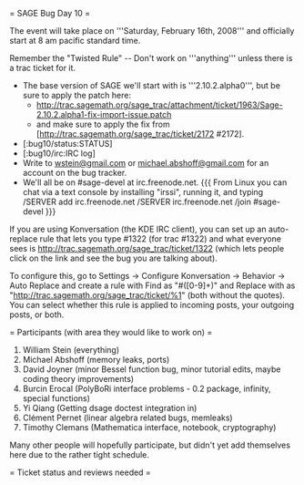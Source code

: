 = SAGE Bug Day 10 =

The event will take place on '''Saturday, February 16th, 2008''' and officially start at 8 am pacific standard time.

Remember the "Twisted Rule" -- Don't work on '''anything''' unless there is a trac ticket for it.

 * The base version of SAGE we'll start with is '''2.10.2.alpha0''', but be sure to apply the patch here:
     * http://trac.sagemath.org/sage_trac/attachment/ticket/1963/Sage-2.10.2.alpha1-fix-import-issue.patch
     * and make sure to apply the fix from [http://trac.sagemath.org/sage_trac/ticket/2172 #2172].
 * [:bug10/status:STATUS]
 * [:bug10/irc:IRC log]
 * Write to wstein@gmail.com or michael.abshoff@gmail.com for an account on the bug tracker.
 * We'll all be on #sage-devel at irc.freenode.net.
{{{
From Linux you can chat via a text console by installing "irssi", running it, and typing
  /SERVER add irc.freenode.net
  /SERVER irc.freenode.net
  /join #sage-devel
}}}

If you are using Konversation (the KDE IRC client), you can set up an auto-replace rule that lets you type #1322 (for trac #1322) and what everyone sees is http://trac.sagemath.org/sage_trac/ticket/1322 (which lets people click on the link and see the bug you are talking about).

To configure this, go to Settings -> Configure Konversation -> Behavior -> Auto Replace and create a rule with Find as "#([0-9]+)" and Replace with as "http://trac.sagemath.org/sage_trac/ticket/%1" (both without the quotes).  You can select whether this rule is applied to incoming posts, your outgoing posts, or both.

= Participants (with area they would like to work on) =
 1. William Stein (everything)
 2. Michael Abshoff (memory leaks, ports)
 3. David Joyner (minor Bessel function bug, minor tutorial edits, maybe coding theory improvements)
 4. Burcin Erocal (PolyBoRi interface problems - 0.2 package, infinity, special functions) 
 5. Yi Qiang (Getting dsage doctest integration in)
 6. Clément Pernet (linear algebra related bugs, memleaks)
 7. Timothy Clemans (Mathematica interface, notebook, cryptography)

Many other people will hopefully participate, but didn't yet add themselves here due to the rather tight schedule.

= Ticket status and reviews needed =
